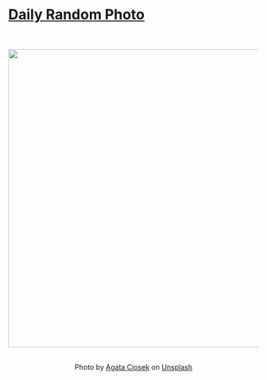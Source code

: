 # [Daily Random Photo](https://www.dailyrandomphoto.com/)

<div align="center">
  <br>
  <br>
  <a href="https://www.dailyrandomphoto.com/p/2025/2025-04-05/"><img src="https://images.unsplash.com/photo-1742426426875-4c16b5f4e95e?crop=entropy&cs=tinysrgb&fit=max&fm=jpg&ixid=M3w3NzUwOHwwfDF8cmFuZG9tfHx8fHx8fHx8MTc0MzgxMzc1NHw&ixlib=rb-4.0.3&q=80&w=1080" width="600px"></a>
  <br>
  <br>
  <p class="has-text-grey">Photo by <a href="https://unsplash.com/@agataciosek?utm_source=Daily%20Random%20Photo&amp;utm_medium=referral" target="_blank" rel="noopener noreferrer">Agata Ciosek</a> on <a href="https://unsplash.com/photos/mountains-and-yellow-flowers-under-an-overcast-sky-vAw1WqKIO0o?utm_source=Daily%20Random%20Photo&amp;utm_medium=referral" target="_blank" rel="noopener noreferrer">Unsplash</a></p>
</div>
